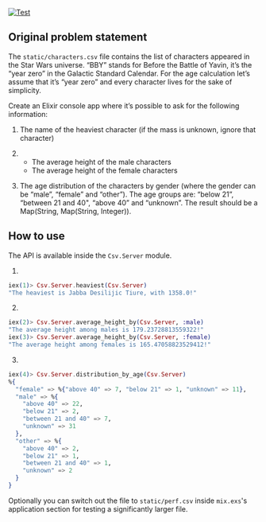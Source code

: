 [![Test](https://github.com/Ptrskay3/mix_characters/actions/workflows/test.yml/badge.svg)](https://github.com/Ptrskay3/mix_characters/actions/workflows/test.yml)

## Original problem statement

The `static/characters.csv` file contains the list of characters appeared in the Star Wars universe.
“BBY” stands for Before the Battle of Yavin, it’s the “year zero” in the Galactic Standard Calendar.
For the age calculation let’s assume that it’s “year zero” and every character lives for the sake of simplicity.

Create an Elixir console app where it’s possible to ask for the following information:

1. The name of the heaviest character (if the mass is unknown, ignore that character)

2. - The average height of the male characters
   - The average height of the female characters

3. The age distribution of the characters by gender (where the gender can be “male”, “female” and “other”).
   The age groups are: “below 21”, “between 21 and 40", “above 40” and “unknown”. The result should be a Map(String, Map(String, Integer)).

## How to use

The API is available inside the `Csv.Server` module.

1.

```elixir
iex(1)> Csv.Server.heaviest(Csv.Server)
"The heaviest is Jabba Desilijic Tiure, with 1358.0!"
```

2.

```elixir
iex(2)> Csv.Server.average_height_by(Csv.Server, :male)
"The average height among males is 179.23728813559322!"
iex(3)> Csv.Server.average_height_by(Csv.Server, :female)
"The average height among females is 165.47058823529412!"
```

3.

```elixir
iex(4)> Csv.Server.distribution_by_age(Csv.Server)
%{
  "female" => %{"above 40" => 7, "below 21" => 1, "unknown" => 11},
  "male" => %{
    "above 40" => 22,
    "below 21" => 2,
    "between 21 and 40" => 7,
    "unknown" => 31
  },
  "other" => %{
    "above 40" => 2,
    "below 21" => 1,
    "between 21 and 40" => 1,
    "unknown" => 2
  }
}
```

Optionally you can switch out the file to `static/perf.csv` inside `mix.exs`'s application section for testing a significantly larger file.
